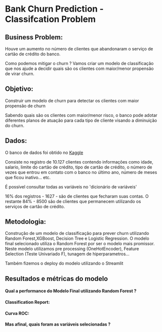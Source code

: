 # Bank Churn Prediction - Classifcation Problem


## Business Problem:


Houve um aumento no número de clientes que abandonaram o serviço de cartão de crédito do banco. 

Como podemos mitigar o churn ? Vamos criar um modelo de classificação que nos ajude a decidir quais são os clientes com maior/menor propensão de virar churn.

## Objetivo:

Construir um modelo de churn para detectar os clientes com maior propensão de churn

Sabendo quais são os clientes com maior/menor risco, o banco pode adotar diferentes planos de atuação para cada tipo de cliente visando a diminuição do churn.


## Dados:

O banco de dados foi obtido no [Kaggle](https://www.kaggle.com/datasets/sakshigoyal7/credit-card-customers)

Consiste no registro de 10.127 clientes contendo informações como idade, salario, limite do cartão de crédito, tipo de cartão de crédito,
o número de vezes que entrou em contato com o banco no último ano, número de meses que ficou inativo... etc. 

É possível consultar todas as variáveis no 'dicionário de variáveis'

16% dos registros - 1627 - são de clientes que fecharam suas contas. O restante 84% - 8500 são de clientes que permanecem utilizando os serviços de cartão de crédito.



## Metodologia:

Construção de um modelo de classificação para prever churn utilizando Random Forest,XGBoost, Decision Tree e Logistic Regression. 
O modelo final selecionado utiliza o Random Forest por ser o modelo mais promissor. Neste modelo utilizamos pre processing (OneHotEncoder), Feature Selection
(Teste Univariado F), tunagem de hiperparametros... 

Também fizemos o deploy do modelo utilizando o Streamlit


## Resultados e métricas do modelo




#### Qual a performance do Modelo Final utilizando Random Forest ? 


#### Classification Report:



#### Curva ROC:


#### Mas afinal, quais foram as variáveis selecionadas ?


